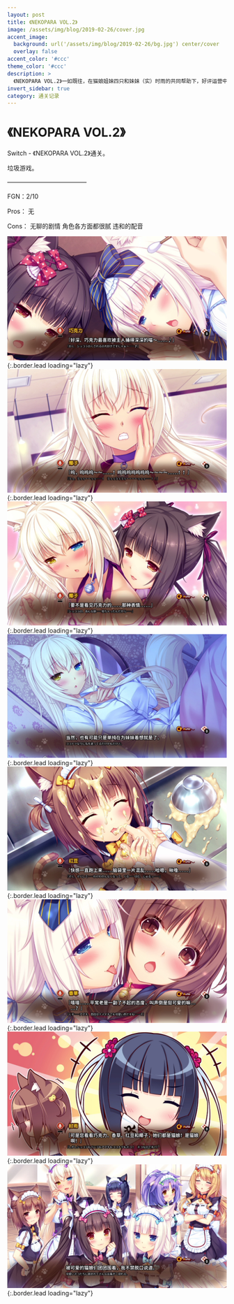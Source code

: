 ```yaml
---
layout: post
title: 《NEKOPARA VOL.2》
image: /assets/img/blog/2019-02-26/cover.jpg
accent_image: 
  background: url('/assets/img/blog/2019-02-26/bg.jpg') center/cover
  overlay: false
accent_color: '#ccc'
theme_color: '#ccc'
description: >
  《NEKOPARA VOL.2》一如既往，在猫娘姐妹四只和妹妹（实）时雨的共同帮助下，好评运营中。 虽然是一副毒舌的刺猬形象，但却是精明又善于照顾人的大姐红豆。虽然是老实努力的忠犬形象，但却又笨拙又爱逞强的次女椰子。
invert_sidebar: true
category: 通关记录
---
```


# 《NEKOPARA VOL.2》

Switch - 《NEKOPARA VOL.2》通关。

垃圾游戏。

—————————————

FGN：2/10

Pros：
无

Cons：
无聊的剧情
角色各方面都很腻
违和的配音

![](/assets/img/blog/2019-02-26/1.jpg){:.border.lead loading="lazy"}
![](/assets/img/blog/2019-02-26/2.jpg){:.border.lead loading="lazy"}
![](/assets/img/blog/2019-02-26/3.jpg){:.border.lead loading="lazy"}
![](/assets/img/blog/2019-02-26/4.jpg){:.border.lead loading="lazy"}
![](/assets/img/blog/2019-02-26/5.jpg){:.border.lead loading="lazy"}
![](/assets/img/blog/2019-02-26/6.jpg){:.border.lead loading="lazy"}
![](/assets/img/blog/2019-02-26/7.jpg){:.border.lead loading="lazy"}
![](/assets/img/blog/2019-02-26/8.jpg){:.border.lead loading="lazy"}

